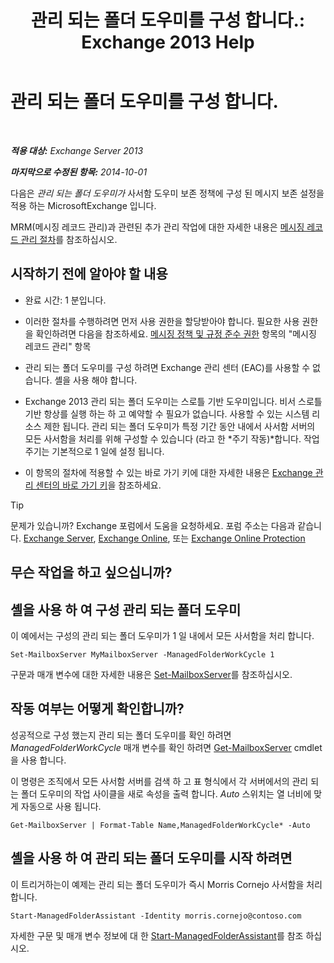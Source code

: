 ﻿---
title: '관리 되는 폴더 도우미를 구성 합니다.: Exchange 2013 Help'
TOCTitle: 관리 되는 폴더 도우미를 구성 합니다.
ms:assetid: 9fcfb9b6-bd24-4218-a163-bc599cd5476a
ms:mtpsurl: https://technet.microsoft.com/ko-kr/library/Bb123958(v=EXCHG.150)
ms:contentKeyID: 50483801
ms.date: 05/22/2018
mtps_version: v=EXCHG.150
ms.translationtype: MT
---

# 관리 되는 폴더 도우미를 구성 합니다.

 

_<strong>적용 대상:</strong> Exchange Server 2013_

_<strong>마지막으로 수정된 항목:</strong> 2014-10-01_

다음은 *관리 되는 폴더 도우미가* 사서함 도우미 보존 정책에 구성 된 메시지 보존 설정을 적용 하는 MicrosoftExchange 입니다.

MRM(메시징 레코드 관리)과 관련된 추가 관리 작업에 대한 자세한 내용은 [메시징 레코드 관리 절차](messaging-records-management-procedures-exchange-2013-help.md)를 참조하십시오.

## 시작하기 전에 알아야 할 내용

  - 완료 시간: 1 분입니다.

  - 이러한 절차를 수행하려면 먼저 사용 권한을 할당받아야 합니다. 필요한 사용 권한을 확인하려면 다음을 참조하세요. [메시징 정책 및 규정 준수 권한](messaging-policy-and-compliance-permissions-exchange-2013-help.md) 항목의 "메시징 레코드 관리" 항목

  - 관리 되는 폴더 도우미를 구성 하려면 Exchange 관리 센터 (EAC)를 사용할 수 없습니다. 셸을 사용 해야 합니다.

  - Exchange 2013 관리 되는 폴더 도우미는 스로틀 기반 도우미입니다. 비서 스로틀 기반 항상를 실행 하는 하 고 예약할 수 필요가 없습니다. 사용할 수 있는 시스템 리소스 제한 됩니다. 관리 되는 폴더 도우미가 특정 기간 동안 내에서 사서함 서버의 모든 사서함을 처리를 위해 구성할 수 있습니다 (라고 한 *주기 작동)*합니다. 작업 주기는 기본적으로 1 일에 설정 됩니다.

  - 이 항목의 절차에 적용할 수 있는 바로 가기 키에 대한 자세한 내용은 [Exchange 관리 센터의 바로 가기 키](keyboard-shortcuts-in-the-exchange-admin-center-exchange-online-protection-help.md)을 참조하세요.


> [!TIP]
> 문제가 있습니까? Exchange 포럼에서 도움을 요청하세요. 포럼 주소는 다음과 같습니다. <A href="https://go.microsoft.com/fwlink/p/?linkid=60612">Exchange Server</A>, <A href="https://go.microsoft.com/fwlink/p/?linkid=267542">Exchange Online</A>, 또는 <A href="https://go.microsoft.com/fwlink/p/?linkid=285351">Exchange Online Protection</A>



## 무슨 작업을 하고 싶으십니까?

## 셸을 사용 하 여 구성 관리 되는 폴더 도우미

이 예에서는 구성의 관리 되는 폴더 도우미가 1 일 내에서 모든 사서함을 처리 합니다.

    Set-MailboxServer MyMailboxServer -ManagedFolderWorkCycle 1

구문과 매개 변수에 대한 자세한 내용은 [Set-MailboxServer](https://technet.microsoft.com/ko-kr/library/aa998651\(v=exchg.150\))를 참조하십시오.

## 작동 여부는 어떻게 확인합니까?

성공적으로 구성 했는지 관리 되는 폴더 도우미를 확인 하려면 *ManagedFolderWorkCycle* 매개 변수를 확인 하려면 [Get-MailboxServer](https://technet.microsoft.com/ko-kr/library/bb123539\(v=exchg.150\)) cmdlet을 사용 합니다.

이 명령은 조직에서 모든 사서함 서버를 검색 하 고 표 형식에서 각 서버에서의 관리 되는 폴더 도우미의 작업 사이클을 새로 속성을 출력 합니다. *Auto* 스위치는 열 너비에 맞게 자동으로 사용 됩니다.

    Get-MailboxServer | Format-Table Name,ManagedFolderWorkCycle* -Auto

## 셸을 사용 하 여 관리 되는 폴더 도우미를 시작 하려면

이 트리거하는이 예제는 관리 되는 폴더 도우미가 즉시 Morris Cornejo 사서함을 처리 합니다.

    Start-ManagedFolderAssistant -Identity morris.cornejo@contoso.com

자세한 구문 및 매개 변수 정보에 대 한 [Start-ManagedFolderAssistant](https://technet.microsoft.com/ko-kr/library/aa998864\(v=exchg.150\))를 참조 하십시오.

